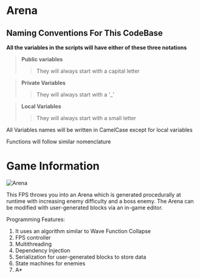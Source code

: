 # Arena

## Naming Conventions For This CodeBase
**All the variables in the scripts will have either of these three notations**
> **Public variables**
>> They will always start with a capital letter

> **Private Variables**
>> They will always start with a '_'

> **Local Variables**
>> They will always start with a small letter

All Variables names will be written in CamelCase except for local variables

Functions will follow similar nomenclature

# Game Information

![Arena](https://github.com/HarshJainCodes/Arena/assets/90690107/27cf63c0-2113-47ad-af22-136877850cbb)

This FPS throws you into an Arena which is generated procedurally at runtime with increasing enemy difficulty and a boss enemy. The Arena can be modified with user-generated blocks via an in-game editor.

Programming Features:
1. It uses an algorithm similar to Wave Function Collapse
2. FPS controller
3. Multithreading
4. Dependency Injection
5. Serialization for user-generated blocks to store data
6. State machines for enemies
7. A*


